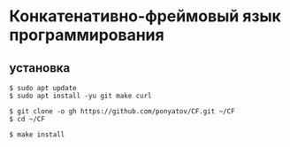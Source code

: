 # Конкатенативно-фреймовый язык программирования

## установка

```shell
$ sudo apt update
$ sudo apt install -yu git make curl

$ git clone -o gh https://github.com/ponyatov/CF.git ~/CF
$ cd ~/CF

$ make install
```
